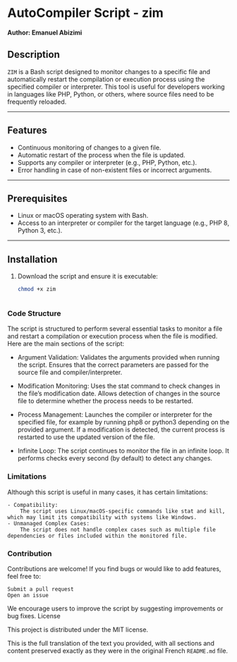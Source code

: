 # AutoCompiler Script - zim

**Author: Emanuel Abizimi**

## Description

`ZIM` is a Bash script designed to monitor changes to a specific file and automatically restart the compilation or execution process using the specified compiler or interpreter. This tool is useful for developers working in languages like PHP, Python, or others, where source files need to be frequently reloaded.

---

## Features

- Continuous monitoring of changes to a given file.
- Automatic restart of the process when the file is updated.
- Supports any compiler or interpreter (e.g., PHP, Python, etc.).
- Error handling in case of non-existent files or incorrect arguments.

---

## Prerequisites

- Linux or macOS operating system with Bash.
- Access to an interpreter or compiler for the target language (e.g., PHP 8, Python 3, etc.).

---

## Installation

1. Download the script and ensure it is executable:
   ```bash
   chmod +x zim



### Code Structure

The script is structured to perform several essential tasks to monitor a file and restart a compilation or execution process when the file is modified. Here are the main sections of the script:

- Argument Validation:
        Validates the arguments provided when running the script.
        Ensures that the correct parameters are passed for the source file and compiler/interpreter.

- Modification Monitoring:
        Uses the stat command to check changes in the file’s modification date.
        Allows detection of changes in the source file to determine whether the process needs to be restarted.

 - Process Management:
        Launches the compiler or interpreter for the specified file, for example by running php8 or python3 depending on the provided argument.
        If a modification is detected, the current process is restarted to use the updated version of the file.

- Infinite Loop:
     The script continues to monitor the file in an infinite loop.
     It performs checks every second (by default) to detect any changes.

### Limitations

Although this script is useful in many cases, it has certain limitations:

    - Compatibility:
        The script uses Linux/macOS-specific commands like stat and kill, which may limit its compatibility with systems like Windows.
    - Unmanaged Complex Cases:
        The script does not handle complex cases such as multiple file dependencies or files included within the monitored file.

### Contribution

Contributions are welcome! If you find bugs or would like to add features, feel free to:

    Submit a pull request
    Open an issue

We encourage users to improve the script by suggesting improvements or bug fixes.
License

This project is distributed under the MIT license.


This is the full translation of the text you provided, with all sections and content preserved exactly as they were in the original French `README.md` file.
